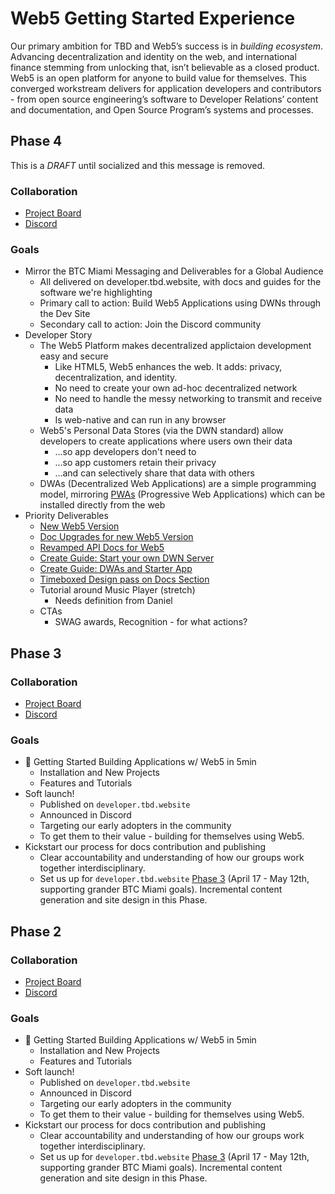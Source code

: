 # Web5 Getting Started Experience

Our primary ambition for TBD and Web5’s success is in *building ecosystem*. Advancing decentralization and identity on the web, and international finance stemming from unlocking that, isn’t believable as a closed product. Web5 is an open platform for anyone to build value for themselves. This converged workstream delivers for application developers and contributors - from open source engineering’s software to Developer Relations’ content and documentation, and Open Source Program’s systems and processes.

## Phase 4

This is a *DRAFT* until socialized and this message is removed.

### Collaboration
* [Project Board](https://github.com/orgs/TBD54566975/projects/10/views/9)
* [Discord](https://discord.com/channels/937858703112155166/949067751803191397)

### Goals
* Mirror the BTC Miami Messaging and Deliverables for a Global Audience
  * All delivered on developer.tbd.website, with docs and guides for the software we're highlighting
  * Primary call to action: Build Web5 Applications using DWNs through the Dev Site
  * Secondary call to action: Join the Discord community
* Developer Story
  * The Web5 Platform makes decentralized applictaion development easy and secure
    * Like HTML5, Web5 enhances the web. It adds: privacy, decentralization, and identity.
    * No need to create your own ad-hoc decentralized network
    * No need to handle the messy networking to transmit and receive data
    * Is web-native and can run in any browser
  * Web5's Personal Data Stores (via the DWN standard) allow developers to create applications where users own their data
    * ...so app developers don't need to
    * ...so app customers retain their privacy 
    * ...and can selectively share that data with others
  * DWAs (Decentralized Web Applications) are a simple programming model, mirroring [PWAs](https://web.dev/progressive-web-apps/) (Progressive Web Applications) which can be installed directly from the web
* Priority Deliverables
  * [New Web5 Version](https://github.com/orgs/TBD54566975/projects/10/views/9?pane=issue&itemId=27187488)
  * [Doc Upgrades for new Web5 Version](https://github.com/orgs/TBD54566975/projects/10/views/9?pane=issue&itemId=27189248) 
  * [Revamped API Docs for Web5](https://github.com/orgs/TBD54566975/projects/10/views/9?pane=issue&itemId=27190351)
  * [Create Guide: Start your own DWN Server](https://github.com/TBD54566975/developer.tbd.website/issues/437)
  * [Create Guide: DWAs and Starter App](https://github.com/TBD54566975/developer.tbd.website/issues/438)
  * [Timeboxed Design pass on Docs Section](https://github.com/TBD54566975/developer.tbd.website/issues/439)
  * Tutorial around Music Player (stretch)
    * Needs definition from Daniel
  * CTAs
    * SWAG awards, Recognition - for what actions?

## Phase 3

### Collaboration
* [Project Board](https://github.com/orgs/TBD54566975/projects/10)
* [Discord](https://discord.com/channels/937858703112155166/949067751803191397)

### Goals
* 🚀 Getting Started Building Applications w/ Web5 in 5min
  * Installation and New Projects
  * Features and Tutorials
* Soft launch!
  * Published on `developer.tbd.website`
  * Announced in Discord
  * Targeting our early adopters in the community
  * To get them to their value - building for themselves using Web5.
* Kickstart our process for docs contribution and publishing
  * Clear accountability and understanding of how our groups work together interdisciplinary.
  * Set us up for `developer.tbd.website` [Phase 3](https://github.com/orgs/TBD54566975/projects/10/settings/fields/33150821) (April 17 - May 12th, supporting grander BTC Miami goals). Incremental content generation and site design in this Phase.


## Phase 2

### Collaboration
* [Project Board](https://github.com/orgs/TBD54566975/projects/10)
* [Discord](https://discord.com/channels/937858703112155166/949067751803191397)

### Goals
* 🚀 Getting Started Building Applications w/ Web5 in 5min
  * Installation and New Projects
  * Features and Tutorials
* Soft launch!
  * Published on `developer.tbd.website`
  * Announced in Discord
  * Targeting our early adopters in the community
  * To get them to their value - building for themselves using Web5.
* Kickstart our process for docs contribution and publishing
  * Clear accountability and understanding of how our groups work together interdisciplinary.
  * Set us up for `developer.tbd.website` [Phase 3](https://github.com/orgs/TBD54566975/projects/10/settings/fields/33150821) (April 17 - May 12th, supporting grander BTC Miami goals). Incremental content generation and site design in this Phase.
